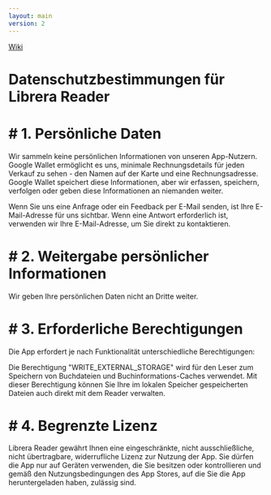 ```yaml
---
layout: main
version: 2
---
```

[Wiki](/wiki/de)

# Datenschutzbestimmungen für Librera Reader


# # 1. Persönliche Daten

Wir sammeln keine persönlichen Informationen von unseren App-Nutzern.
Google Wallet ermöglicht es uns, minimale Rechnungsdetails für jeden Verkauf zu sehen - den Namen auf der Karte und eine Rechnungsadresse.
Google Wallet speichert diese Informationen, aber wir erfassen, speichern, verfolgen oder geben diese Informationen an niemanden weiter.

Wenn Sie uns eine Anfrage oder ein Feedback per E-Mail senden, ist Ihre E-Mail-Adresse für uns sichtbar. Wenn eine Antwort erforderlich ist, verwenden wir Ihre E-Mail-Adresse, um Sie direkt zu kontaktieren.

# # 2. Weitergabe persönlicher Informationen

Wir geben Ihre persönlichen Daten nicht an Dritte weiter.

# # 3. Erforderliche Berechtigungen

Die App erfordert je nach Funktionalität unterschiedliche Berechtigungen:

Die Berechtigung &quot;WRITE_EXTERNAL_STORAGE&quot; wird für den Leser zum Speichern von Buchdateien und Buchinformations-Caches verwendet.
Mit dieser Berechtigung können Sie Ihre im lokalen Speicher gespeicherten Dateien auch direkt mit dem Reader verwalten.

# # 4. Begrenzte Lizenz

Librera Reader gewährt Ihnen eine eingeschränkte, nicht ausschließliche, nicht übertragbare, widerrufliche Lizenz zur Nutzung der App.
Sie dürfen die App nur auf Geräten verwenden, die Sie besitzen oder kontrollieren und gemäß den Nutzungsbedingungen des App Stores, auf die Sie die App heruntergeladen haben, zulässig sind.
